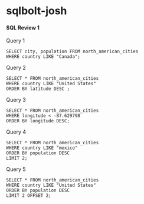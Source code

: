 # sqlbolt-josh

#### SQL Review 1 

Query 1
```
SELECT city, population FROM north_american_cities
WHERE country LIKE "Canada";
```

Query 2
```
SELECT * FROM north_american_cities
WHERE country LIKE "United States"
ORDER BY latitude DESC ;
```

Query 3
```
SELECT * FROM north_american_cities
WHERE longitude < -87.629798
ORDER BY longitude DESC;
```

Query 4
```
SELECT * FROM north_american_cities
WHERE country LIKE "mexico"
ORDER BY population DESC
LIMIT 2;
```

Query 5
```
SELECT * FROM north_american_cities
WHERE country LIKE "United States"
ORDER BY population DESC
LIMIT 2 OFFSET 2;
```
